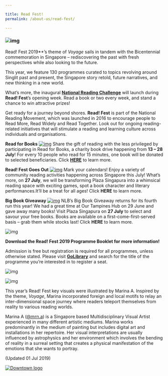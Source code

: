 ```yaml
---

title: Read Fest!
permalink: /about-us/read-fest/

---
```


### ![img](http://www.nationalreadingmovement.sg/wp-content/uploads/2019/06/By-Apdex.png)



Read! Fest 2019**’s theme of *Voyage* sails in tandem with the Bicentennial commemoration in Singapore – rediscovering the past with fresh perspectives while also looking to the future.

This year, we feature 130 programmes curated to topics revolving around Singlit past and present, the Singapore story retold, future narratives, and new thinking in a new world.

What’s more, the inaugural [**National Reading Challenge**](http://www.nationalreadingmovement.sg/challenge/) will launch during **Read! Fest**’s opening week. Read a book or two every week, and stand a chance to win attractive prizes!

Get ready for a journey beyond shores. **Read! Fest** is part of the National Reading Movement, which was launched in 2016 to encourage people to Read More, Read Widely and Read Together. Look out for ongoing reading-related initiatives that will stimulate a reading and learning culture across individuals and organisations.



**Read for Books**
[![img](http://www.nationalreadingmovement.sg/wp-content/uploads/2019/06/04b_RFB.jpg)](http://www.nationalreadingmovement.sg/wp-content/uploads/2019/06/04b_RFB.jpg)
Share the gift of reading with the less privileged by participating in Read for Books, a charity book drive happening from **13 – 28 July**! For every 10 people who read for 15 minutes, one book will be donated to selected beneficiaries. Click [**HERE**](http://www.nationalreadingmovement.sg/read-for-books) to learn more.

**Read! Fest Goes Out**
[![img](http://www.nationalreadingmovement.sg/wp-content/uploads/2019/06/04c_RFGO.jpg)](http://www.nationalreadingmovement.sg/wp-content/uploads/2019/06/04c_RFGO.jpg)
Mark your calendars! Enjoy a variety of community reading activities happening across Singapore this July! What’s more, on **27 July**, we will be transforming Plaza Singapura into a whimsical reading space with exciting games, spot a book character and literary performances.It’ll be a treat for all ages! Click **HERE** to learn more.

**Big Book Giveaway**
[![img](http://www.nationalreadingmovement.sg/wp-content/uploads/2019/06/04d_BBG.jpg)](http://www.nationalreadingmovement.sg/wp-content/uploads/2019/06/04d_BBG.jpg)
NLB’s Big Book Giveaway returns for its fourth run this year! We had a great time at Our Tampines Hub on 29 June and gave away many books! Visit Plaza Singapura on **27 July** to select and savour your free books. Books are available on a first-come-first-served basis – grab them while stocks last! Click **HERE** to learn more.

 

![img](http://www.nationalreadingmovement.sg/wp-content/uploads/2019/06/02_Programmes_v2.png)

**Download the Read! Fest 2019 Programme Booklet for more information!** 

Admission is free but registration is required for all programmes, unless otherwise stated. Please visit [**GoLibrary**](https://www.go.gov.sg/nlb-readfest2019) and search for the title of the programme you’re interested in to register a seat.

 

![img](http://www.nationalreadingmovement.sg/wp-content/uploads/2019/06/05_KeynoteSpeaker_v2)



 



 



 



 



 

![img](http://www.nationalreadingmovement.sg/wp-content/uploads/2019/06/06_KeyVisual_v2.png)

This year’s Read! Fest key visuals were illustrated by Marina A. Inspired by the theme, *Voyage*, Marina incorporated foreign and local motifs to relay an inter-dimensional space journey where readers teleport themselves from reality to various reading worlds.

Marina A ([@mrn.a](https://www.instagram.com/mrn.a/)) is a Singapore based Multidisciplinary Visual Artist experienced in many different artistic mediums. Marina works predominantly in the medium of painting but includes digital art and installations in her repertoire. Her visual interpretations are usually influenced by astrophysics and her environment which involves the bending of reality in a surreal setting that creates a physical manifestation of the emotions that she wants to portray.

(Updated 01 Jul 2019)

 [![Downtown logo](http://www.nationalreadingmovement.sg/wp-content/uploads/2019/06/Logo3.png)](http://www.nationalreadingmovement.sg/)